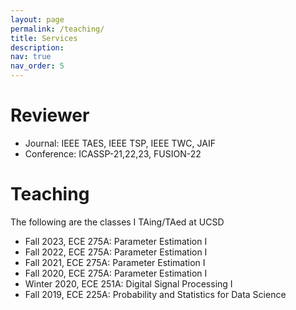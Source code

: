 ```yaml
---
layout: page
permalink: /teaching/
title: Services
description: 
nav: true
nav_order: 5
---
```


# Reviewer
- Journal: IEEE TAES, IEEE TSP, IEEE TWC, JAIF 
- Conference: ICASSP-21,22,23, FUSION-22

# Teaching
The following are the classes I TAing/TAed at UCSD

- Fall 2023, ECE 275A: Parameter Estimation I 
- Fall 2022, ECE 275A: Parameter Estimation I 
- Fall 2021, ECE 275A: Parameter Estimation I 
- Fall 2020, ECE 275A: Parameter Estimation I 
- Winter 2020, ECE 251A: Digital Signal Processing I 
- Fall 2019, ECE 225A: Probability and Statistics for Data Science 